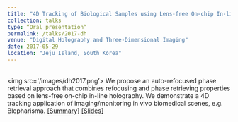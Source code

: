 ```yaml
---
title: "4D Tracking of Biological Samples using Lens-free On-chip In-line Holography"
collection: talks
type: “Oral presentation“
permalink: /talks/2017-dh
venue: "Digital Holography and Three-Dimensional Imaging"
date: 2017-05-29
location: "Jeju Island, South Korea"
---
```

<br/><img src='/images/dh2017.png’>
We propose an auto-refocused phase retrieval approach that combines refocusing and phase retrieving properties based on lens-free on-chip in-line holography. We demonstrate a 4D tracking application of imaging/monitoring in vivo biomedical scenes, e.g. Blepharisma. 
[[Summary]](http://compphotolab.northwestern.edu/wordpress/wp-content/uploads/2017/07/DH-2017-Tu2A.4.pdf) [[Slides]](https://www.dropbox.com/s/r7ivyk86y3dxyz8/DH2017presentation.pptx?dl=0)
